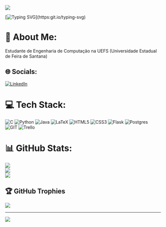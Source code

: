 <img src="https://capsule-render.vercel.app/api?type=waving&color=19175F&height=125&section=header"/>

[![Typing SVG](https://readme-typing-svg.herokuapp.com/?color=89CFF0&size=35&center=true&vCenter=true&width=1000&lines=Bem+vindo+ao+GitHub+do+Valmas!;)](https:git.io/typing-svg)

# 💫 About Me:
Estudante de Engenharia de Computação na UEFS (Universidade Estadual de Feira de Santana)<br>


## 🌐 Socials:
[![LinkedIn](https://img.shields.io/badge/LinkedIn-%230077B5.svg?logo=linkedin&logoColor=white)](https://linkedin.com/in/https://www.linkedin.com/in/valmir-filho-2880bb259/) 

# 💻 Tech Stack:
![C](https://img.shields.io/badge/c-%2300599C.svg?style=for-the-badge&logo=c&logoColor=white) ![Python](https://img.shields.io/badge/python-3670A0?style=for-the-badge&logo=python&logoColor=ffdd54) ![Java](https://img.shields.io/badge/java-%23ED8B00.svg?style=for-the-badge&logo=java&logoColor=white) ![LaTeX](https://img.shields.io/badge/latex-%23008080.svg?style=for-the-badge&logo=latex&logoColor=white) ![HTML5](https://img.shields.io/badge/html5-%23E34F26.svg?style=for-the-badge&logo=html5&logoColor=white) ![CSS3](https://img.shields.io/badge/css3-%231572B6.svg?style=for-the-badge&logo=css3&logoColor=white) ![Flask](https://img.shields.io/badge/flask-%23000.svg?style=for-the-badge&logo=flask&logoColor=white) ![Postgres](https://img.shields.io/badge/postgres-%23316192.svg?style=for-the-badge&logo=postgresql&logoColor=white) ![GIT](https://img.shields.io/badge/Git-fc6d26?style=for-the-badge&logo=git&logoColor=white) ![Trello](https://img.shields.io/badge/Trello-%23026AA7.svg?style=for-the-badge&logo=Trello&logoColor=white)
# 📊 GitHub Stats:
![](https://github-readme-stats.vercel.app/api?username=ValmirNogFilho&theme=blueberry&hide_border=false&include_all_commits=false&count_private=false)<br/>
![](https://github-readme-streak-stats.herokuapp.com/?user=ValmirNogFilho&theme=blueberry&hide_border=false)<br/>
![](https://github-readme-stats.vercel.app/api/top-langs/?username=ValmirNogFilho&theme=blueberry&hide_border=false&include_all_commits=false&count_private=false&layout=compact)

## 🏆 GitHub Trophies
![](https://github-profile-trophy.vercel.app/?username=ValmirNogFilho&theme=nord&no-frame=false&no-bg=true&margin-w=4)

---
[![](https://visitcount.itsvg.in/api?id=ValmirNogFilho&icon=2&color=1)](https://visitcount.itsvg.in)

<!-- Proudly created with GPRM ( https://gprm.itsvg.in ) -->
